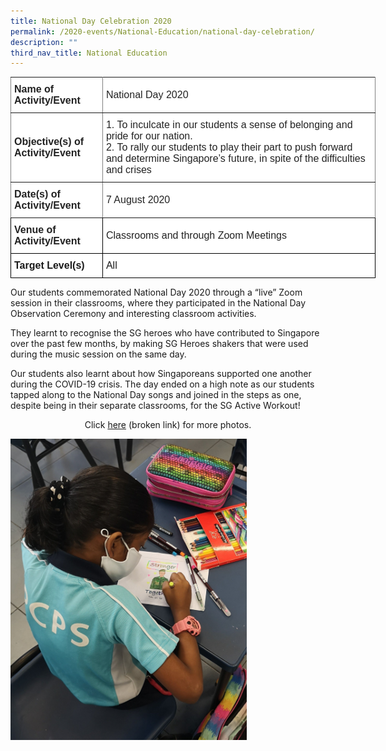 ```yaml
---
title: National Day Celebration 2020
permalink: /2020-events/National-Education/national-day-celebration/
description: ""
third_nav_title: National Education
---
```

<style type="text/css">
.tg  {border-collapse:collapse;border-spacing:0;margin:0px auto;}
.tg td{border-color:black;border-style:solid;border-width:1px;font-family:Arial, sans-serif;font-size:14px;
  overflow:hidden;padding:10px 5px;word-break:normal;}
.tg th{border-color:black;border-style:solid;border-width:1px;font-family:Arial, sans-serif;font-size:14px;
  font-weight:normal;overflow:hidden;padding:10px 5px;word-break:normal;}
.tg .tg-kdpx{background-color:#FFF;border-color:inherit;color:#222;font-size:16px;text-align:left;vertical-align:middle}
.tg .tg-x4x2{background-color:#FFF;border-color:inherit;color:#222;font-size:16px;font-weight:bold;text-align:left;
  vertical-align:middle}
.tg .tg-hsqg{background-color:#FFF;font-size:16px;text-align:left;vertical-align:middle}
.tg .tg-3etx{background-color:#FFF;color:#222;font-size:16px;font-weight:bold;text-align:left;vertical-align:middle}
.tg .tg-qtsq{background-color:#FFF;color:#222;font-size:16px;text-align:left;vertical-align:middle}
.tg .tg-tzfb{background-color:#FFF;font-size:16px;font-weight:bold;text-align:left;vertical-align:middle}
</style>
<table class="tg" style="undefined;table-layout: fixed; width: 584px">
<colgroup>
<col style="width: 147px">
<col style="width: 437px">
</colgroup>
<tbody>
  <tr>
    <td class="tg-x4x2">Name of Activity/Event</td>
    <td class="tg-kdpx">National Day 2020</td>
  </tr>
  <tr>
    <td class="tg-x4x2">Objective(s) of Activity/Event</td>
    <td class="tg-kdpx">1.     To inculcate in our students a sense of belonging and pride for our nation.<br>2.     To rally our students to play their part to push forward and determine Singapore’s future, in spite of the difficulties and crises</td>
  </tr>
  <tr>
    <td class="tg-x4x2">Date(s) of Activity/Event</td>
    <td class="tg-kdpx">7 August 2020</td>
  </tr>
  <tr>
    <td class="tg-3etx">Venue of Activity/Event</td>
    <td class="tg-qtsq">Classrooms and through Zoom Meetings</td>
  </tr>
  <tr>
    <td class="tg-tzfb">Target Level(s)</td>
    <td class="tg-hsqg">All</td>
  </tr>
</tbody>
</table>

Our students commemorated National Day 2020 through a “live” Zoom session in their classrooms, where they participated in the National Day Observation Ceremony and interesting classroom activities.

They learnt to recognise the SG heroes who have contributed to Singapore over the past few months, by making SG Heroes shakers that were used during the music session on the same day.

Our students also learnt about how Singaporeans supported one another during the COVID-19 crisis. The day ended on a high note as our students tapped along to the National Day songs and joined in the steps as one, despite being in their separate classrooms, for the SG Active Workout!

<center>Click <a href="https://photos.google.com/share/AF1QipMkoKTBIm0sst1pDLbobq0D1g5HlESe6tle8s1NRv18Er6GA1oXrfy8nGbGiIkZEQ?key=MzVLcjFWNktFTG1zZzZYc0kwVGZ3QVdjeWZ4N2VB">here</a> (broken link) for more photos.</center>


<img src="/images/Img%203.jpeg" 
     style="width:75%">